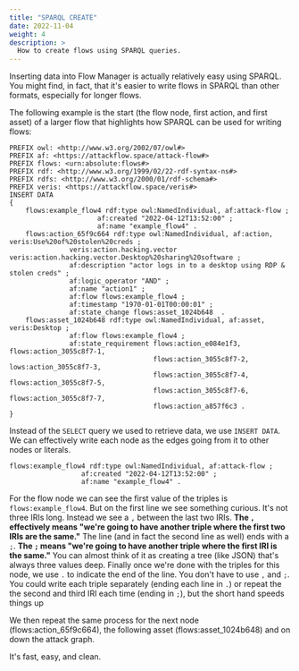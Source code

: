 ```yaml
---
title: "SPARQL CREATE"
date: 2022-11-04
weight: 4
description: >
  How to create flows using SPARQL queries.
---
```


Inserting data into Flow Manager is actually relatively easy using SPARQL.  You might find, in fact, that it's easier to write flows in SPARQL than other formats, especially for longer flows.  

The following example is the start (the flow node, first action, and first asset) of a larger flow that highlights how SPARQL can be used for writing flows:

```
PREFIX owl: <http://www.w3.org/2002/07/owl#> 
PREFIX af: <https://attackflow.space/attack-flow#>
PREFIX flows: <urn:absolute:flows#>
PREFIX rdf: <http://www.w3.org/1999/02/22-rdf-syntax-ns#>
PREFIX rdfs: <http://www.w3.org/2000/01/rdf-schema#>
PREFIX veris: <https://attackflow.space/veris#>
INSERT DATA 
{
    flows:example_flow4 rdf:type owl:NamedIndividual, af:attack-flow ;
                      af:created "2022-04-12T13:52:00" ;
                      af:name "example_flow4" .
    flows:action_65f9c664 rdf:type owl:NamedIndividual, af:action,  veris:Use%20of%20stolen%20creds ;
               veris:action.hacking.vector veris:action.hacking.vector.Desktop%20sharing%20software ;
               af:description "actor logs in to a desktop using RDP & stolen creds" ;
               af:logic_operator "AND" ;
               af:name "action1" ;
               af:flow flows:example_flow4 ;
               af:timestamp "1970-01-01T00:00:01" ;
               af:state_change flows:asset_1024b648  .
    flows:asset_1024b648 rdf:type owl:NamedIndividual, af:asset, veris:Desktop ;
               af:flow flows:example_flow4 ;
               af:state_requirement flows:action_e084e1f3, flows:action_3055c8f7-1,  
               						flows:action_3055c8f7-2, lows:action_3055c8f7-3, 
               						flows:action_3055c8f7-4, flows:action_3055c8f7-5, 
               						flows:action_3055c8f7-6, flows:action_3055c8f7-7, 
               						flows:action_a857f6c3 .
}
```

Instead of the `SELECT` query we used to retrieve data, we use `INSERT DATA`.  We can effectively write each node as the edges going from it to other nodes or literals.

```
flows:example_flow4 rdf:type owl:NamedIndividual, af:attack-flow ;
                  af:created "2022-04-12T13:52:00" ;
                  af:name "example_flow4" .
```

For the flow node we can see the first value of the triples is `flows:example_flow4`.  But on the first line we see something curious.  It's not three IRIs long.  Instead we see a `,` between the last two IRIs.  **The `,` effectively means "we're going to have another triple where the first two IRIs are the same."**  The line (and in fact the second line as well) ends with a `;`.  **The  `;` means "we're going to have another  triple where the first IRI is the same."** You can almost think of it as creating a tree (like JSON) that's always three values deep.  Finally once we're done with the triples for this node, we use `.` to indicate the end of the line.  You don't  have to use `,` and `;`.  You could write each triple separately (ending each line in `.`) or repeat the the second and third IRI each time (ending in `;`), but the short hand speeds things up

We then repeat the same process for the next node (flows:action_65f9c664), the following asset (flows:asset_1024b648) and on down the attack graph.

It's fast, easy, and clean.